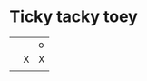 # Ticky tacky toey
<table>
  <tr>
    <td></td>
    <td> </td>
    <td>o</td>
  </tr>
    <tr>
    <td> </td>
    <td> X </td>
    <td> X</td>
  </tr>
  <tr>
    <td> </td>
    <td> </td>
    <td> </td>
  </tr>
</table>
